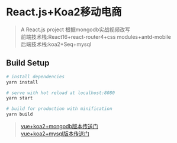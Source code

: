 # React.js+Koa2移动电商

> A React.js project 根据mongodb实战视频改写<br/>
> 前端技术栈:React16+react-router4+css modules+antd-mobile<br>
> 后端技术栈:koa2+Seq+mysql<br>
## Build Setup

``` bash
# install dependencies
yarn install

# serve with hot reload at localhost:8080
yarn start

# build for production with minification
yarn build
```
> <a href='https://github.com/jgchenu/Mobile-electricity-provider2' blank>vue+koa2+mongodb版本传送门<a><br>
> <a href='https://github.com/jgchenu/Mobile-electricity-provider' blank>vue+koa2+mysql版本传送门<a>
